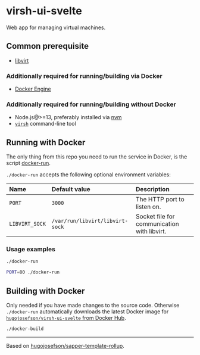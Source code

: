 # virsh-ui-svelte

Web app for managing virtual machines.

## Common prerequisite

* [libvirt](https://libvirt.org/)

### Additionally required for running/building via Docker

* [Docker Engine](https://docs.docker.com/get-docker/)

### Additionally required for running/building without Docker

* Node.js@>=13, preferably installed via
  [nvm](https://github.com/nvm-sh/nvm)
* [`virsh`](https://libvirt.org/manpages/virsh.html) command-line tool

## Running with Docker

The only thing from this repo you need to run the service in Docker, is
the script [docker-run](./docker-run).

`./docker-run` accepts the following optional environment variables:

| Name           | Default value                   | Description                                 |
|:---------------|:--------------------------------|:--------------------------------------------|
| `PORT`         | `3000`                          | The HTTP port to listen on.                 |
| `LIBVIRT_SOCK` | `/var/run/libvirt/libvirt-sock` | Socket file for communication with libvirt. |

### Usage examples

```bash
./docker-run
```

```bash
PORT=80 ./docker-run
```

## Building with Docker

Only needed if you have made changes to the source code. Otherwise
`./docker-run` automatically downloads the latest Docker image for
[`hugojosefson/virsh-ui-svelte` from Docker Hub](https://hub.docker.com/r/hugojosefson/virsh-ui-svelte).

```bash
./docker-build
```

---

Based on
[hugojosefson/sapper-template-rollup](https://github.com/hugojosefson/sapper-template-rollup).
